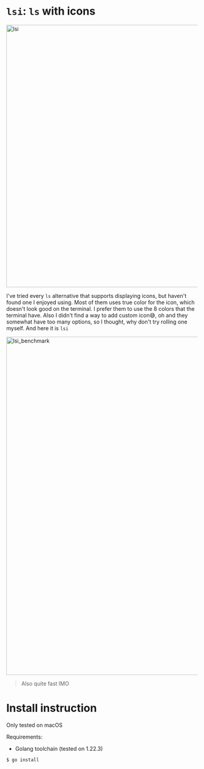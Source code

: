 # `lsi`: `ls` with icons

<img width="689" alt="lsi" src="https://github.com/ghifarit53/ppb_midterm/assets/59758342/ebb914e5-5f07-4c71-bb23-91dd73de3e34">

I've tried every `ls` alternative that supports displaying icons, but haven't found one I enjoyed using. Most of them uses true color for the icon, which doesn't look good on the terminal. I prefer them to use the 8 colors that the terminal have. Also I didn't find a way to add custom icon😅, oh and they somewhat have too many options, so I thought, why don't try rolling one myself. And here it is `lsi`

<img width="888" alt="lsi_benchmark" src="https://github.com/ghifarit53/ppb_midterm/assets/59758342/dc3f30d7-d470-4f38-b443-5bbd0ddedda8">

> Also quite fast IMO

# Install instruction

Only tested on macOS

Requirements:
- Golang toolchain (tested on 1.22.3)

```sh
$ go install
```
